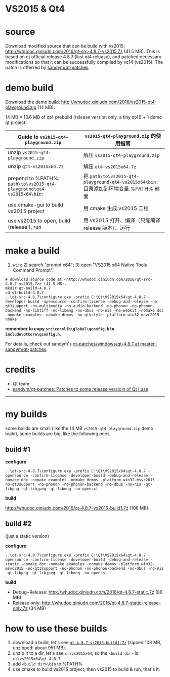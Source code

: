 VS2015 & Qt4
============

# source

Download modified source that can be build with vs2015: <http://whudoc.qiniudn.com/2016/qt-src-4.8.7-vs2015.7z> (41.5 MB).
This is based on qt official release 4.8.7 (last qt4 release), and patched necessary modifications so that it can be
successfully compiled by vc14 (vs2015). The patch is offerred by [sandym/qt-patches](https://github.com/sandym/qt-patches).

# demo build

Download the demo build: <http://whudoc.qiniudn.com/2016/vs2015-qt4-playground.zip> (14 MB).

14 MB = 13.6 MB of qt4 prebuild (release version only, a tiny qt4!) + 1 demo qt project.

Guide to `vs2015-qt4-playground.zip`                                    | `vs2015-qt4-playground.zip` 的使用指南
----------------------------------------------------------------------- | ------------------------------------
unzip `vs2015-qt4-playground.zip`                                       | 解压 `vs2015-qt4-playground.zip`
unzip `qt4-vs2015x64.7z`                                                | 解压 `qt4-vs2015x64.7z`
prepend to %PATH%: `path\to\vs2015-qt4-playground\qt4-vs2015x64\bin;`   | 把 `path\to\vs2015-qt4-playground\qt4-vs2015x64\bin;` 目录添加到环境变量 %PATH% 前面
use cmake-gui to build vs2015 project                                   | 用 cmake 生成 vs2015 工程
use vs2015 to open, build (release!), run                               | 用 vs2015 打开、编译（只能编译 release 版本）、运行

# make a build

1) <kbd>win</kbd>; 2) search "prompt x64"; 3) open "VS2015 x64 Native Tools Command Prompt".

```
# download source code at <http://whudoc.qiniudn.com/2016/qt-src-4.8.7-vs2015.7z> (41.5 MB).
mkdir qt-build-4.8.7
cd qt-build-4.8.7
..\qt-src-4.8.7\configure.exe -prefix C:\Qt\VS2015x64\qt-4.8.7 -developer-build -opensource -confirm-license -debug-and-release -no-qt3support -no-multimedia -no-audio-backend -no-phonon -no-phonon-backend -no-libtiff -no-libmng -no-dbus -no-nis -no-webkit -nomake doc -nomake examples -nomake demos -no-gtkstyle -platform win32-msvc2015
nmake
```

**remember to copy `src\corelib\global\qconfig.h` to `include\QtCore\qconfig.h`.**

For details, check out sandym's [qt-patches/windows/qt-4.8.7 at master · sandym/qt-patches](https://github.com/sandym/qt-patches/tree/master/windows/qt-4.8.7).

# credits

-   Qt team
-   [sandym/qt-patches: Patches to some release versioin of Qt I use](https://github.com/sandym/qt-patches)

---

# my builds

some builds are small (like the 14 MB `vs2015-qt4-playground.zip` demo build), some builds are big, like the following ones.

## build #1

**configure**

```
..\qt-src-4.8.7\configure.exe -prefix C:\Qt\VS2015x64\qt-4.8.7 -opensource -confirm-license -developer-build -debug-and-release -nomake doc -nomake examples -nomake demos -platform win32-msvc2015 -no-qt3support -no-phonon -no-phonon-backend -no-dbus -no-nis -qt-libpng -qt-libjpeg -qt-libmng -no-openssl
```

**build**

<http://whudoc.qiniudn.com/2016/qt-4.8.7-vs2015-build1.7z> (108 MB).

## build #2

(just a static version)

**configure**

```
..\qt-src-4.8.7\configure.exe -prefix C:\Qt\VS2015x64\qt-4.8.7 -opensource -confirm-license -developer-build -debug-and-release -static -nomake doc -nomake examples -nomake demos -platform win32-msvc2015 -no-qt3support -no-phonon -no-phonon-backend -no-dbus -no-nis -qt-libpng -qt-libjpeg -qt-libmng -no-openssl
```

**build**

-   Debug+Release: <http://whudoc.qiniudn.com/2016/qt-4.8.7-static.7z> (86 MB)
-   Release only: <http://whudoc.qiniudn.com/2016/qt-4.8.7-static-release-only.7z> (34 MB)

# how to use these builds

1.  download a build, let's see [`qt-4.8.7-vs2015-build1.7z`](http://whudoc.qiniudn.com/2016/qt-4.8.7-vs2015-build1.7z) (zipped 108 MB, unzipped: about 951 MB).
2.  unzip it to a dir, let's see `c:\vs2015x64`, so the `<build dir>` is `c:\vs2015x64\qt-4.8.7`
3.  add `<build dir>\bin` to %PATH%
4.  use cmake to build vs2015 project, then vs2015 to build & run, that's it.
